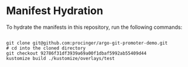 
# Manifest Hydration

To hydrate the manifests in this repository, run the following commands:

```shell

git clone git@github.com:procinger/argo-git-promoter-demo.git
# cd into the cloned directory
git checkout 92786f31df3939a69a00f1dbaf5992ab55409d44
kustomize build ./kustomize/overlays/test
```